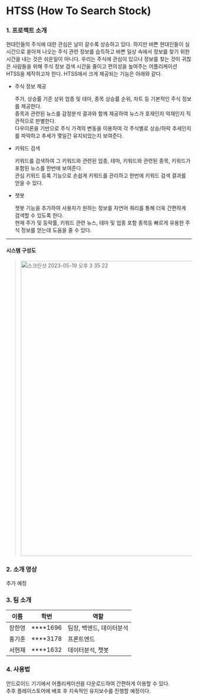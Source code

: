 # HTSS (How To Search Stock)

### 1. 프로젝트 소개

현대인들의 주식에 대한 관심은 날이 갈수록 상승하고 있다. 하지만 바쁜 현대인들이 실시간으로 쏟아져 나오는 주식 관련 정보를 습득하고 바쁜 일상 속에서 정보를 찾기 위한 시간을 내는 것은 쉬운일이 아니다. 우리는 주식에 관심이 있으나 정보를 찾는 것이 귀찮은 사람들을 위해 주식 정보 검색 시간을 줄이고 편의성을 높여주는 어플리케이션 HTSS을 제작하고자 한다. HTSS에서 크게 제공되는 기능은 아래와 같다.

- 주식 정보 제공

  
  주가, 상승률 기준 상위 업종 및 테마, 종목 상승률 순위, 차트 등 기본적인 주식 정보를 제공한다.  
  종목과 관련된 뉴스를 감정분석 결과와 함께 제공하여 뉴스가 호재인지 악재인지 직관적으로 판별한다.  
  다우이론을 기반으로 주식 가격의 변동을 이용하여 각 주식별로 상승/하락 추세인지를 파악하고 추세가 몇일간 유지되었는지 보여준다.
  
- 키워드 검색

  키워드를 검색하여 그 키워드와 관련된 업종, 테마, 키워드와 관련된 종목, 키워드가 포함된 뉴스를 한번에 보여준다.  
  관심 키워드 등록 기능으로 손쉽게 키워드를 관리하고 한번에 키워드 검색 결과를 얻을 수 있다.

- 챗봇

  챗봇 기능을 추가하여 사용자가 원하는 정보를 자연어 쿼리를 통해 더욱 간편하게 검색할 수 있도록 한다.   
  현재 주가 및 등락률, 키워드 관련 뉴스, 테마 및 업종 포함 종목등 빠르게 유용한 주식 정보를 얻는데 도움을 줄 수 있다. 

---
#### 시스템 구성도 

> <img alt="스크린샷 2023-05-19 오후 3 35 22" width="800" src="https://user-images.githubusercontent.com/28581494/239457383-abf7b783-5aea-41a7-a2d6-0063d069528e.png">



### 2. 소개 영상

추가 예정

### 3. 팀 소개

| 이름 | 학번 | 역할 |
| --- | --- | --- |
| 장한영 | ****1696 | 팀장, 백엔드, 데이터분석 |
| 홍기훈 | ****3178 | 프론트엔드  |
| 서현재 | ****1632 | 데이터분석, 챗봇 |

### 4. 사용법

안드로이드 기기에서 어플리케이션을 다운로드하여 간편하게 이용할 수 있다.  
추후 플레이스토어에 배포 후 지속적인 유지보수를 진행할 예정이다.
